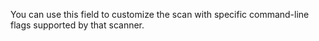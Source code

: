 You can use this field to customize the scan with specific command-line flags supported by that scanner.